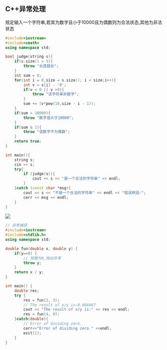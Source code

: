 <!--
 * @Description: 
 * @Version: 1.0
 * @Author: DaLao
 * @Email: dalao_li@163.com
 * @Date: 2021-02-10 12:22:12
 * @LastEditors: DaLao
 * @LastEditTime: 2022-01-10 00:20:49
-->
## C++异常处理

规定输入一个字符串,若其为数字且小于10000且为偶数则为合法状态,其他为非法状态

```c++
#include<iostream>
#include<cmath>
using namespace std;

bool judge(string s){
	if(s.size() > 5){
		throw "长度超长";
	}
	int sum = 0;
	for(int i = 0,size = s.size(); i < size;i++){
		int v = s[i] - '0';
		if(v < 0 || v >9){
			throw "该字符串非数字";
		}
		sum += (v*pow(10,size - i - 1));
	} 
	if(sum > 10000){
		throw "数字值大于10000";
	}
	if(sum & 1){
		throw "该数字不为偶数";
	} 
	return true; 
}

int main(){
	string s;
	cin >> s;
    try{
        if (judge(s)){
            cout << s << "是一个合法的字符串" << endl;
        }
    }catch (const char *msg){
        cout << s << "不是一个合法的字符串" << endl << "错误原因:";
        cerr << msg << endl;
    }
} 
```

![](https://cdn.hurra.ltd/img/20211127201210.png)


```c++
// 异常捕获
#include<iostream>
#include<stdlib.h>
using namespace std;

double fun(double x, double y) {
	if(y==0) {
		// 除数为0,抛出异常
		throw y;        
	}
	return x / y;
}

int main() {
	double res;
	try {              
		res = fun(2, 3);
		// The result of x/y is:0.666667
		cout << "The result of x/y is:" << res << endl;
		res = fun(4, 0);   
	}catch(double){     
		// Error of dividing zero.
		cerr<<"Error of dividing zero." <<endl;
		exit(1);          
	} 
}
```